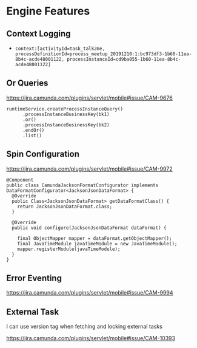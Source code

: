 # Engine Features

## Context Logging

* `context:[activityId=task_talk2me, processDefinitionId=process_meetup_20191210:1:bc973df3-1b60-11ea-8b4c-acde48001122, processInstanceId=cd9ba055-1b60-11ea-8b4c-acde48001122]`

## Or Queries

<https://jira.camunda.com/plugins/servlet/mobile#issue/CAM-9676>

```
runtimeService.createProcessInstanceQuery()
      .processInstanceBusinessKey(bk1)
      .or()
      .processInstanceBusinessKey(bk2)
      .endOr()
      .list()
```

## Spin Configuration

<https://jira.camunda.com/plugins/servlet/mobile#issue/CAM-9972>

```
@Component
public class CamundaJacksonFormatConfigurator implements DataFormatConfigurator<JacksonJsonDataFormat> {
  @Override
  public Class<JacksonJsonDataFormat> getDataFormatClass() {
    return JacksonJsonDataFormat.class;
  }

  @Override
  public void configure(JacksonJsonDataFormat dataFormat) {

    final ObjectMapper mapper = dataFormat.getObjectMapper();
    final JavaTimeModule javaTimeModule = new JavaTimeModule();
    mapper.registerModule(javaTimeModule);
  }
}
```

## Error Eventing

<https://jira.camunda.com/plugins/servlet/mobile#issue/CAM-9994>

## External Task

I can use version tag when fetching and locking external tasks

<https://jira.camunda.com/plugins/servlet/mobile#issue/CAM-10393>